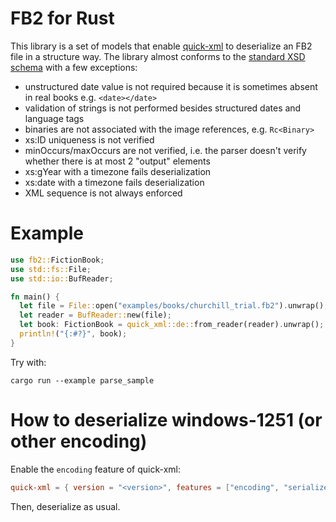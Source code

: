 # FB2 for Rust

This library is a set of models that enable [quick-xml](https://crates.io/crates/quick-xml) to deserialize an FB2 file in a structure way.
The library almost conforms to the [standard XSD schema](https://github.com/gribuser/fb2)
with a few exceptions:

- unstructured date value is not required because it is sometimes absent in real books e.g. `<date></date>`
- validation of strings is not performed besides structured dates and language tags
- binaries are not associated with the image references, e.g. `Rc<Binary>`
- xs:ID uniqueness is not verified
- minOccurs/maxOccurs are not verified, i.e. the parser doesn't verify whether there is at most 2 "output" elements
- xs:gYear with a timezone fails deserialization
- xs:date with a timezone fails deserialization
- XML sequence is not always enforced

# Example

```rust
use fb2::FictionBook;
use std::fs::File;
use std::io::BufReader;

fn main() {
  let file = File::open("examples/books/churchill_trial.fb2").unwrap();
  let reader = BufReader::new(file);
  let book: FictionBook = quick_xml::de::from_reader(reader).unwrap();
  println!("{:#?}", book);
}
```

Try with:
```shell
cargo run --example parse_sample
```

# How to deserialize windows-1251 (or other encoding)

Enable the `encoding` feature of quick-xml:

```toml
quick-xml = { version = "<version>", features = ["encoding", "serialize"] }
```

Then, deserialize as usual.
